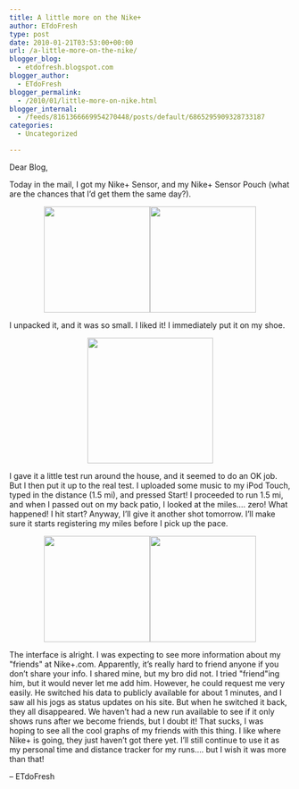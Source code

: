 ```yaml
---
title: A little more on the Nike+
author: ETdoFresh
type: post
date: 2010-01-21T03:53:00+00:00
url: /a-little-more-on-the-nike/
blogger_blog:
  - etdofresh.blogspot.com
blogger_author:
  - ETdoFresh
blogger_permalink:
  - /2010/01/little-more-on-nike.html
blogger_internal:
  - /feeds/8161366669954270448/posts/default/6865295909328733187
categories:
  - Uncategorized

---
```

Dear Blog,

Today in the mail, I got my Nike+ Sensor, and my Nike+ Sensor Pouch (what are the chances that I&#8217;d get them the same day?).

<p align="center">
  <a href="http://lh5.ggpht.com/_yEPuIWl8ybE/S1fQA7uqQnI/AAAAAAAABA8/sLhpnfOKQew/s1600/IMG_7979.JPG"><img src="http://lh5.ggpht.com/_yEPuIWl8ybE/S1fQA7uqQnI/AAAAAAAABA8/sLhpnfOKQew/s288/IMG_7979.JPG" width="190" /></a><a href="http://lh3.ggpht.com/_yEPuIWl8ybE/S1fQBLI_arI/AAAAAAAABBA/P5Zf2IHEdJg/s1600/IMG_8014.JPG"><img src="http://lh3.ggpht.com/_yEPuIWl8ybE/S1fQBLI_arI/AAAAAAAABBA/P5Zf2IHEdJg/s288/IMG_8014.JPG" width="190" /></a>
</p>

I unpacked it, and it was so small. I liked it! I immediately put it on my shoe.

<p align="center">
  <a href="http://lh5.ggpht.com/_yEPuIWl8ybE/S1fQCCmxC4I/AAAAAAAABBM/HA8i3RpXaF8/s1600/Nike+03.jpg"><img src="http://lh5.ggpht.com/_yEPuIWl8ybE/S1fQCCmxC4I/AAAAAAAABBM/HA8i3RpXaF8/s288/Nike+03.jpg" alt="" width="225" /></a>
</p>

I gave it a little test run around the house, and it seemed to do an OK job. But I then put it up to the real test. I uploaded some music to my iPod Touch, typed in the distance (1.5 mi), and pressed Start! I proceeded to run 1.5 mi, and when I passed out on my back patio, I looked at the miles&#8230;. zero! What happened! I hit start? Anyway, I&#8217;ll give it another shot tomorrow. I&#8217;ll make sure it starts registering my miles before I pick up the pace.

<p align="center">
  <a href="http://lh4.ggpht.com/_yEPuIWl8ybE/S1fQB96p7MI/AAAAAAAABBE/KQt8kL4sKpc/s1600/Nike+01.jpg"><img src="http://lh4.ggpht.com/_yEPuIWl8ybE/S1fQB96p7MI/AAAAAAAABBE/KQt8kL4sKpc/s288/Nike+01.jpg" width="190" /></a><a href="http://lh3.ggpht.com/_yEPuIWl8ybE/S1fQB2Ao2UI/AAAAAAAABBI/jZP8lKcO6eU/s1600/Nike+02.jpg"><img src="http://lh3.ggpht.com/_yEPuIWl8ybE/S1fQB2Ao2UI/AAAAAAAABBI/jZP8lKcO6eU/s288/Nike+02.jpg" width="190" /></a>
</p>

The interface is alright. I was expecting to see more information about my "friends" at Nike+.com. Apparently, it&#8217;s really hard to friend anyone if you don&#8217;t share your info. I shared mine, but my bro did not. I tried "friend"ing him, but it would never let me add him. However, he could request me very easily. He switched his data to publicly available for about 1 minutes, and I saw all his jogs as status updates on his site. But when he switched it back, they all disappeared. We haven&#8217;t had a new run available to see if it only shows runs after we become friends, but I doubt it! That sucks, I was hoping to see all the cool graphs of my friends with this thing. I like where Nike+ is going, they just haven&#8217;t got there yet. I&#8217;ll still continue to use it as my personal time and distance tracker for my runs&#8230;. but I wish it was more than that!

&#8211; ETdoFresh